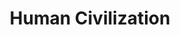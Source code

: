 ---
heading: "Chapter 1"
title: "Human Civilization"
description: "Human Civilization and the zones of the world"
#datezz2022-01-24
weight: 2
c: "seagreen"
writer:
  name: Ibn Khaldun
  url: https://en.wikipedia.org/wiki/Ibn_Khaldun
---